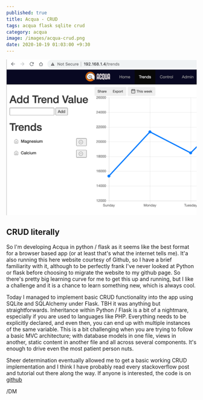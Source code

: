 ```yaml
---
published: true
title: Acqua - CRUD
tags: acqua flask sqlite crud
category: acqua
image: /images/acqua-crud.png
date: 2020-10-19 01:03:00 +9:30
---
```


![/images/acqua-crud.png](/images/acqua-crud.png)

## CRUD literally

So I'm developing Acqua in python / flask as it seems like the best format for a browser based app (or at least that's what the internet tells me). It'a also running this here website courtesy of Github, so I have a brief familiarity with it, although to be perfectly frank I've never looked at Python or flask before choosing to migrate the website to my github page. So there's pretty big learning curve for me to get this up and running, but I like a challenge and it is a chance to learn something new, which is always cool.

Today I managed to implement basic CRUD functionality into the app using SQLite and SQLAlchemy under Flask. TBH it was anything but straightforwards. Inheritance within Python / Flask is a bit of a nightmare, especially if you are used to languages like PHP. Everything needs to be explicitly declared, and even then, you can end up with multiple instances of the same variable. This is a bit challenging when you are trying to follow a basic MVC architecture; with database models in one file, views in another, static content in another file and all across several components. It's enough to drive even the most patient person nuts.

Sheer determination eventually allowed me to get a basic working CRUD implementation and I think I have probably read every stackoverflow post and tutorial out there along the way. If anyone is interested, the code is on [github](https://github.com/DeeEmm/Acqua) 

/DM
